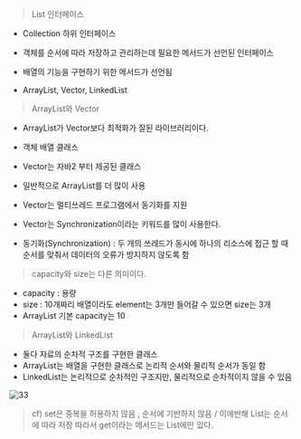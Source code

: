 > List 인터페이스

+ Collection 하위 인터페이스

+ 객체를 순서에 따라 저장하고 관리하는데 필요한 메서드가 선언된 인터페이스

+ 배열의 기능을 구현하기 위한 메서드가 선언됨

+ ArrayList, Vector, LinkedList

> ArrayList와 Vector

+ ArrayList가 Vector보다 최적화가 잘된 라이브러리이다.

+ 객체 배열 클래스

+ Vector는 자바2 부터 제공된 클래스

+ 일반적으로 ArrayList를 더 많이 사용

+ Vector는 멀티쓰레드 프로그램에서 동기화를 지원

+ Vector는 Synchronization이라는 키워드를 많이 사용한다.

+ 동기화(Synchronization) : 두 개의 쓰레드가 동시에 하나의 리소스에 접근 할 때 순서를 맞춰서 데이터의
오류가 방지하지 않도록 함

> capacity와 size는 다른 의미이다.

+ capacity : 용량
+ size : 10개짜리 배열이라도 element는 3개만 들어갈 수 있으면 size는 3개
+ ArrayList 기본 capacity는 10

> ArrayList와 LinkedList

+ 둘다 자료의 순차적 구조를 구현한 클래스
+ ArrayList는 배열을 구현한 클래스로 논리적 순서와 물리적 순서가 동일 함
+ LinkedList는 논리적으로 순차적인 구조지만, 물리적으로 순차적이지 않을 수 있음

![33](https://user-images.githubusercontent.com/49984996/76962832-4a73c000-6963-11ea-9a21-7e5cd96d15fc.jpg)


> cf) set은 중복을 허용하지 않음 , 순서에 기반하지 않음 / 이에반해 List는 순서에 따라 저장 따라서 get이라는 메서드는 List에만 있다.

